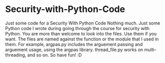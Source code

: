 # Security-with-Python-Code
Just some code for a Security With Python Code
Nothing much. Just some Python code I wrote during going through the course for security with Python. You are more than welcome to
look into the files. Use them if you want. The files are named against the function or the module that I used in them. For example,
argpas.py includes the arguement passing and arguement usage, using the argpas library. thread_file.py works on multi-threading, 
and so on. So have fun! :D
